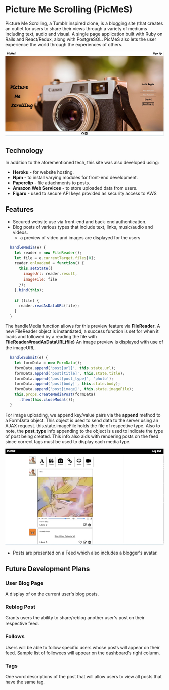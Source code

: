 # Picture Me Scrolling (PicMeS)

Picture Me Scrolling, a Tumblr inspired clone, is a blogging site (that creates an outlet for users to share their views through a variety of mediums including text, audio and visual. A single page application built with Ruby on Rails and React/Redux, along with PostgreSQL.  PicMeS also lets the user experience the world through the experiences of others.

![homepage](./docs/picmes_home_page.jpeg)

## Technology

In addition to the aforementioned tech, this site was also developed using:

+ **Heroku** - for website hosting.
+ **Npm** - to install varying modules for front-end development.
+ **Paperclip** - file attachments to posts.
+ **Amazon Web Services** - to store uploaded data from users.
+ **Figaro** - used to secure API keys provided as security access to AWS

## Features

+ Secured website use via front-end and back-end authentication.
+ Blog posts of various types that include text, links, music/audio and videos.
  + a preview of video and images are displayed for the users

```js
  handleMedia(e) {
    let reader = new FileReader();
    let file = e.currentTarget.files[0];
    reader.onloadend = function() {
      this.setState({
        imageUrl: reader.result,
        imageFile: file
      });
    }.bind(this);

    if (file) {
      reader.readAsDataURL(file);
    }
  }
```

The handleMedia function allows for this preview feature via **FileReader**. A new FileReader object is instantiated, a success function is set for when it loads and followed by a reading the file with **FileReader#readAsDataURL(file)**
An image preview is displayed with use of the imageURL.


```js
  handleSubmit(e) {
    let formData = new FormData();
    formData.append('post[url]', this.state.url);
    formData.append('post[title]', this.state.title);
    formData.append('post[post_type]', 'photo');
    formData.append('post[body]', this.state.body);
    formData.append('post[image]', this.state.imageFile);
    this.props.createMediaPost(formData)
      .then(this.closeModal());
  }
  ```

For image uploading, we append key/value pairs via the **append** method to a FormData object. This object is used to send data to the server using an AJAX request. this.state.imageFile holds the file of respective type. Also to note, the **post_type** info appending to the object is used to indicate the type of post being created. This info also aids with rendering posts on the feed since correct tags must be used to display each media type.

![dashboard](./docs/dashboard_preview.jpeg)
+ Posts are presented on a Feed which also includes a blogger's avatar.






## Future Development Plans

### User Blog Page
A display of on the current user's blog posts.

### Reblog Post
Grants users the ability to share/reblog another user's post on their respective feed.

### Follows
Users will be able to follow specific users whose posts will appear on their feed. Sample list of followees will appear on the dashboard's right column.

### Tags
One word descriptions of the post that will allow users to view all posts that have the same tag.
